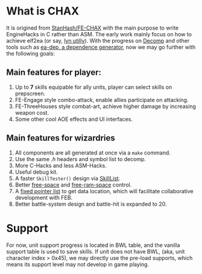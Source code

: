 # What is CHAX

It is origined from [StanHash/FE-CHAX](https://github.com/StanHash/FE-CHAX) with the main purpose to write EngineHacks in C rather than ASM. The early work mainly focus on how to achieve elf2ea (or say, [lyn utilly](https://feuniverse.us/t/ea-asm-tool-lyn-elf2ea-if-you-will/2986)). With the progress on [Decomp](https://github.com/FireEmblemUniverse/fireemblem8u) and other tools such as [ea-dep, a dependence generator](https://github.com/StanHash/ea-dep), now we may go further with the following goals:

## Main features for player:
1. Up to **7** skills equipable for ally units, player can select skills on prepscreen.
2. FE-Engage style combo-attack, enable allies participate on attacking.
3. FE-ThreeHouses style combat-art, achieve higher damage by increasing weapon cost.
4. Some other cool AOE effects and UI interfaces.

## Main features for wizardries
1. All components are all generated at once via a `make` command.
2. Use the same *.h* headers and symbol list to decomp.
3. More C-Hacks and less ASM-Hacks.
4. Useful debug kit.
5. A faster `SkillTester()` design via [SkillList](../Kernel/Wizardry/Core/SkillSys/kernel/SkillList.c).
6. Better [free-space](../include/configs/config-memmap.h) and [free-ram-space](../include/link/config-memmap.s) control.
7. A [fixed pointer list](../Reloc/Reloc.event) to get data location, which will facilitate collaborative development with FEB.
8. Better battle-system design and battle-hit is expanded to 20.

# Support

For now, unit support progress is located in BWL table, and the vanilla support table is used to save skills. If unit does not have BWL, (aka, unit character index > 0x45), we may directly use the pre-load supports, which means its support level may not develop in game playing.
